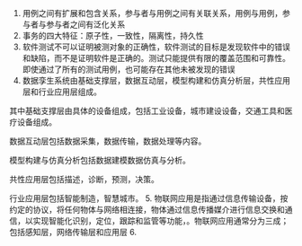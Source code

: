 1. 用例之间有扩展和包含关系，参与者与用例之间有关联关系，用例与用例，参与者与参与者之间有泛化关系
2. 事务的四大特征：原子性，一致性，隔离性，持久性
3. 软件测试不可以证明被测对象的正确性，软件测试的目标是发现软件中的错误和缺陷，而不是证明软件是正确的。测试只能提供有限的覆盖范围和可靠性。即使通过了所有的测试用例，也可能存在其他未被发现的错误
4. 数据孪生系统由基础支撑层，数据互动层，模型构建和仿真分析层，共性应用层和行业应用层组成。 

其中基础支撑层由具体的设备组成，包括工业设备，城市建设设备，交通工具和医疗设备组成。

数据互动层包括数据采集，数据传输，数据处理等内容。

模型构建与仿真分析包括数据建模数据仿真与分析。

共性应用层包括描述，诊断，预测，决策。

行业应用层包括智能制造，智慧城市。
5. 物联网应用是指通过信息传输设备，按约定的协议，将任何物体与网络相连接，物体通过信息传播媒介进行信息交换和通信，以实现智能化识别，定位，跟踪和监管等功能，。物联网应用通常分为三成；包括感知层，网络传输层和应用层
6. 